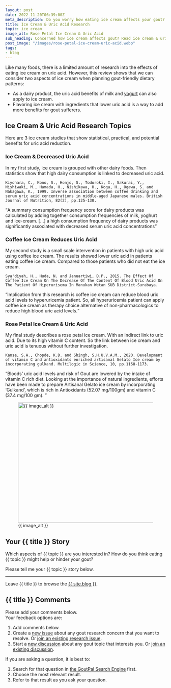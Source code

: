 ```yaml
---
layout: post
date: 2022-11-20T06:39:00Z
meta_description: Do you worry how eating ice cream affects your gout? Read the latest science. Get ice cream and uric acid research facts now.
title: Ice Cream & Uric Acid Research
topic: ice cream
image_alt: Rose Petal Ice Cream & Uric Acid
sub_heading: Concerned how ice cream affects gout? Read ice cream & uric acid facts.
post_image: "/images/rose-petal-ice-cream-uric-acid.webp"
tags:
- blog
---
```

<p>Like many foods, there is a limited amount of research into the effects of eating ice cream on uric acid. However, this review shows that we can consider two aspects of ice cream when planning gout-friendly dietary patterns:</p>
<ul>
<li>As a dairy product, the uric acid benefits of milk and <a href="/yogurt-for-uric-acid-research/">yogurt</a> can also apply to ice cream.</li>
<li>Flavoring ice cream with ingredients that lower uric acid is a way to add more benefits for gout sufferers.</li>
</ul>
<h2 id="topics">Ice Cream &amp; Uric Acid Research Topics</h2>
<p>Here are 3 ice cream studies that show statistical, practical, and potential benefits for uric acid reduction.</p>
<h3 id="decrease">Ice Cream &amp; Decreased Uric Acid</h3>
<p>In my first study, ice cream is grouped with other dairy foods. Then statistics show that high dairy consumption is linked to decreased uric acid.</p>
<p><code>Kiyohara, C., Kono, S., Honjo, S., Todoroki, I., Sakurai, Y., Nishiwaki, M., Hamada, H., Nishikawa, H., Koga, H., Ogawa, S. and Nakagawa, K., 1999. Inverse association between coffee drinking and serum uric acid concentrations in middle-aged Japanese males. British Journal of Nutrition, 82(2), pp.125-130.</code></p>
<p><q cite="https://doi.org/10.1017/S0007114599001270">A summary consumption frequency score for dairy products was calculated by adding together consumption frequencies of milk, yoghurt and ice-cream. […] a high consumption frequency of
dairy products was significantly associated with decreased
serum uric acid concentrations</q></p>
<h3 id="coffee">Coffee Ice Cream Reduces Uric Acid</h3>
<p>My second study is a small scale intervention in patients with high uric acid using coffee ice cream. The results showed lower uric acid in patients eating coffee ice cream. Compared to those patients who did not eat the ice cream.</p>
<p><code>Sya'diyah, H., Huda, N. and Januartiwi, D.P., 2015. The Effect Of Coffee Ice Cream On The Decrease Of The Content Of Blood Uric Acid On The Patient Of Hiperurisema In Manukan Wetan SUB District-Surabaya.</code></p>
<p><q cite="http://repository.stikeshangtuahsby-library.ac.id/176/1/dokumen-min.pdf">Implication from this research is coffee ice cream can reduce blood uric acid levels to hyperuricemia patient. So, all hyperuricemia patient can apply coffee ice cream as therapy choice alternative of non-pharmacologics to reduce high blood uric acid levels.</q></p>
<h3 id="rosepetal">Rose Petal Ice Cream &amp; Uric Acid</h3>
<p>My final study describes a rose petal ice cream. With an indirect link to uric acid. Due to its high vitamin C content. So the link between ice cream and uric acid is tenuous without further investigation.</p>
<p><code>Kanse, S.A., Chopde, K.D. and Shingh, S.H.U.V.A.M., 2020. Development of vitamin C and antioxidants enriched artisanal Gelato Ice cream by incorporating gulkand. Multilogic in Science, 10, pp.1168-1173.</code></p>
<p><q cite="https://doi.org/10.17605/OSF.IO/9S374">Bloods’ uric acid levels and risk of Gout are lowered by the intake of vitamin C rich diet. Looking at the importance of natural ingredients, efforts have been made to prepare Artisanal Gelato ice cream by incorporating ‘Gulkand’, which is rich in Antioxidants (52.07 mg/100gm) and vitamin C (37.4 mg/100 gm). </q></p>
<figure id="image" class="inner">
<img src="{{ post_image }}" alt="{{ image_alt }}"  width="610" height="377">
  <figcaption>{{ image_alt }}</figcaption>
</figure>
<h2 id="next">Your {{ title }} Story</h2>

Which aspects of {{ topic }} are you interested in? How do you think eating {{ topic }} might help or hinder your gout?

Please tell me your {{ topic }} story below.

<hr>
Leave {{ title }} to browse the <a href="/blog">{{ site.blog }}</a>.

<h2 id="comments">{{ title }} Comments</h2>
<p>Please add your comments below.<br />
Your feedback options are:</p>
<ol>
<li>Add comments below.</li>
<li>Create a <a href="https://github.com/kct2020/goutpal-info-11ty/issues/new/choose">new issue</a> about any gout research concern that you want to resolve. Or <a href="https://github.com/kct2020/goutpal-info-11ty/issues">join an existing research issue</a>.</li>
<li>Start a <a href="https://github.com/kct2020/goutpal-com-skeleventy/discussions/new">new discussion</a> about any gout topic that interests you. Or <a href="https://github.com/kct2020/goutpal-com-skeleventy/discussions">join an existing discussion</a>.</li>
</ol>
<p>If you are asking a question, it is best to:</p>
<ol>
<li>Search for that question in <a href="https://cse.google.com/cse?cof=FORID:0&cx=partner-pub-4857169685716700:9780732506">the GoutPal Search Engine</a> first.</li>
<li>Choose the most relevant result.</li>
<li>Refer to that result as you ask your question.</li>
</ol>
<script src="https://giscus.app/client.js"
        data-repo="kct2020/goutpal-com-skeleventy"
        data-repo-id="R_kgDOGVSRQQ"
        data-category="GoutPal Links Comments🗣"
        data-category-id="DIC_kwDOGVSRQc4CRbFp"
        data-mapping="title"
        data-strict="0"
        data-reactions-enabled="1"
        data-emit-metadata="1"
        data-input-position="top"
        data-theme="light_tritanopia"
        data-lang="en"
        data-loading="lazy"
        crossorigin="anonymous"
        async>
</script>